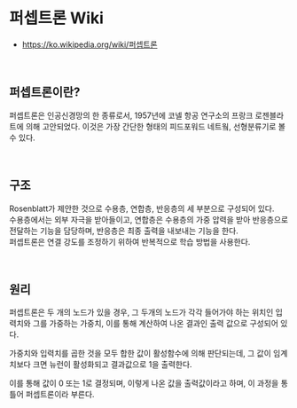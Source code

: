 # 퍼셉트론 Wiki

 - https://ko.wikipedia.org/wiki/퍼셉트론

<br/>

## 퍼셉트론이란?

퍼셉트론은 인공신경망의 한 종류로서, 1957년에 코넬 항공 연구소의 프랑크 로젠블라트에 의해 고안되었다. 이것은 가장 간단한 형태의 피드포워드 네트웤, 선형분류기로 볼 수 있다.  

<br/>

## 구조

Rosenblatt가 제안한 것으로 수용층, 연합층, 반응층의 세 부분으로 구성되어 있다.  
수용층에서는 외부 자극을 받아들이고, 연합층은 수용층의 가중 압력을 받아 반응층으로 전달하는 기능을 담당하며, 반응층은 최종 출력을 내보내는 기능을 한다.  
퍼셉트론은 연결 강도를 조정하기 위하여 반복적으로 학습 방법을 사용한다.  

<br/>

## 원리

퍼셉트론은 두 개의 노드가 있을 경우, 그 두개의 노드가 각각 들어가야 하는 위치인 입력치와 그를 가중하는 가중치, 이를 통해 계산하여 나온 결과인 출력 값으로 구성되어 있다.  

가중치와 입력치를 곱한 것을 모두 합한 값이 활성함수에 의해 판단되는데, 그 값이 임계치보다 크면 뉴런이 활성화되고 결과값으로 1을 출력한다.  

이를 통해 값이 0 또는 1로 결정되며, 이렇게 나온 값을 출력값이라고 하며, 이 과정을 통틀어 퍼셉트론이라 부른다.  

